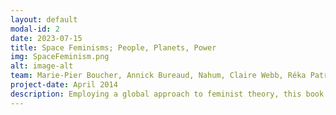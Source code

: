 ```yaml
---
layout: default
modal-id: 2
date: 2023-07-15
title: Space Feminisms; People, Planets, Power
img: SpaceFeminism.png
alt: image-alt
team: Marie-Pier Boucher, Annick Bureaud, Nahum, Claire Webb, Réka Patrícia Gál 
project-date: April 2014
description: Employing a global approach to feminist theory, this book examines how scientific, popular, scholarly, and artistic imaginations of space have, since the 1950s, reflected and embedded Earthly hopes, anxieties, and futures. <br> Rather than simply a platform for imagining the future, it cultivates radical and alternative modes of inquiry around space through seeing space as a material reality that reflexively encodes humans' self-perceptions of their planet and beyond. Bringing together essayistic reflections, artworks, and interviews with space scientists, engineers, and astronauts past and present in one volume, Space Feminisms inspects the transformation of terrestrially held notions of gender, race, class, and ableism as they migrate to the extraterrestrial, whilst drawing new connections between feminist thought and extraterrestrial power structures. <br> Space Feminisms makes a radical enquiry into how earthly power structures are already expanding into our skies, facilitating a collaborative and interdisciplinary platform for scholars, artists, and designers to imagine radical constructions of human futures beyond Earth. At the intersection of scientific, cultural, social, and artistic speculations, the book gathers leading scholars, scientists, artists, and designers to develop innovative tactics and disruptive participations to create generative, alternative, and radical futures of and in space.
---
```

